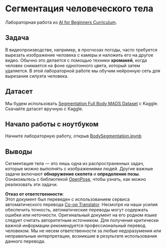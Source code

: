 <!--
CO_OP_TRANSLATOR_METADATA:
{
  "original_hash": "365f0decfe0f47b460bbde8227c5009d",
  "translation_date": "2025-08-26T06:40:07+00:00",
  "source_file": "lessons/4-ComputerVision/12-Segmentation/lab/README.md",
  "language_code": "ru"
}
-->
# Сегментация человеческого тела

Лабораторная работа из [AI for Beginners Curriculum](https://github.com/microsoft/ai-for-beginners).

## Задача

В видеопроизводстве, например, в прогнозах погоды, часто требуется вырезать изображение человека с камеры и наложить его на другое видео. Обычно это делается с помощью техники **хромакей**, когда человек снимается на фоне однотонного цвета, который затем удаляется. В этой лабораторной работе мы обучим нейронную сеть для вырезания силуэта человека.

## Датасет

Мы будем использовать [Segmentation Full Body MADS Dataset](https://www.kaggle.com/datasets/tapakah68/segmentation-full-body-mads-dataset) с Kaggle. Скачайте датасет вручную с Kaggle.

## Начало работы с ноутбуком

Начните лабораторную работу, открыв [BodySegmentation.ipynb](../../../../../../lessons/4-ComputerVision/12-Segmentation/lab/BodySegmentation.ipynb)

## Выводы

Сегментация тела — это лишь одна из распространенных задач, которые можно выполнять с изображениями людей. Другие важные задачи включают **обнаружение скелета** и **определение позы**. Ознакомьтесь с библиотекой [OpenPose](https://github.com/CMU-Perceptual-Computing-Lab/openpose), чтобы узнать, как можно реализовать эти задачи.

**Отказ от ответственности**:  
Этот документ был переведен с использованием сервиса автоматического перевода [Co-op Translator](https://github.com/Azure/co-op-translator). Несмотря на наши усилия обеспечить точность, автоматические переводы могут содержать ошибки или неточности. Оригинальный документ на его родном языке следует считать авторитетным источником. Для получения критически важной информации рекомендуется профессиональный перевод человеком. Мы не несем ответственности за любые недоразумения или неправильные интерпретации, возникшие в результате использования данного перевода.